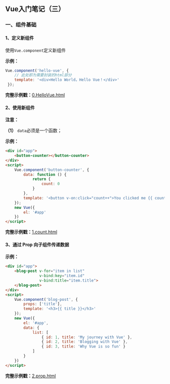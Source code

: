 ## Vue入门笔记（三）

### 一、组件基础

#### 1、定义新组件

使用`Vue.component`定义新组件

**示例：**

```javascript
Vue.component('hello-vue', {
    // 此处即为需要封装的html部分
    template: '<div>Hello World，Hello Vue！</div>'
 });
```

**完整示例戳：**[0.HelloVue.html](https://github.com/snowLeopard93/vue-demo/blob/master/vue/component/0.HelloVue.html)

#### 2、使用新组件

**注意：**

**（1）** `data`必须是一个函数； 

**示例：**

```html
<div id="app">
    <button-counter></button-counter>
</div>
<script>
    Vue.component('button-counter', {
        data: function () {
            return {
                count: 0
            }
        },
        template: '<button v-on:click="count++">You clicked me {{ count }} times.</button>'
    });
    new Vue({
        el: '#app'
    })
</script>
```

**完整示例戳：**[1.count.html](https://github.com/snowLeopard93/vue-demo/blob/master/vue/component/1.count.html)

#### 3、通过 Prop 向子组件传递数据

**示例：**

```html
<div id="app">
    <blog-post v-for="item in list"
               v-bind:key="item.id"
               v-bind:title="item.title">
    </blog-post>
</div>
<script>
    Vue.component('blog-post', {
        props: ['title'],
        template: '<h3>{{ title }}</h3>'
    });
    new Vue({
        el: '#app',
        data: {
            list: [
                { id: 1, title: 'My journey with Vue' },
                { id: 2, title: 'Blogging with Vue' },
                { id: 3, title: 'Why Vue is so fun' }
            ]
        }
    })
</script>
```

**完整示例戳：**[2.prop.html](https://github.com/snowLeopard93/vue-demo/blob/master/vue/component/2.prop.html)
